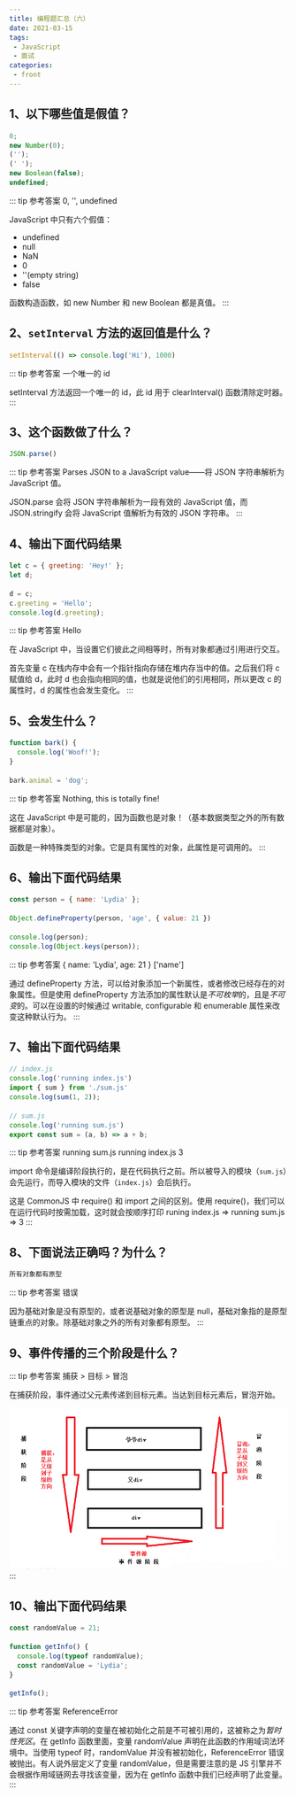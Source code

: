 ```yaml
---
title: 编程题汇总（六）
date: 2021-03-15
tags:
 - JavaScript
 - 面试
categories:
 - front
---
```

## 1、以下哪些值是假值？

```js
0;
new Number(0);
('');
(' ');
new Boolean(false);
undefined;
```

::: tip 参考答案
0, '', undefined

JavaScript 中只有六个假值：
- undefined
- null
- NaN
- 0
- ''(empty string)
- false

函数构造函数，如 new Number 和 new Boolean 都是真值。
:::

## 2、`setInterval` 方法的返回值是什么？

```js
setInterval(() => console.log('Hi'), 1000)
```

::: tip 参考答案
一个唯一的 id

setInterval 方法返回一个唯一的 id，此 id 用于 clearInterval() 函数清除定时器。
:::

## 3、这个函数做了什么？

```js
JSON.parse()
```

::: tip 参考答案
Parses JSON to a JavaScript value——将 JSON 字符串解析为 JavaScript 值。

JSON.parse 会将 JSON 字符串解析为一段有效的 JavaScript 值，而 JSON.stringify 会将 JavaScript 值解析为有效的 JSON 字符串。
:::

## 4、输出下面代码结果

```js
let c = { greeting: 'Hey!' };
let d;

d = c;
c.greeting = 'Hello';
console.log(d.greeting);
```

::: tip 参考答案
Hello

在 JavaScript 中，当设置它们彼此之间相等时，所有对象都通过引用进行交互。

首先变量 c 在栈内存中会有一个指针指向存储在堆内存当中的值。之后我们将 c 赋值给 d，此时 d 也会指向相同的值，也就是说他们的引用相同，所以更改 c 的属性时，d 的属性也会发生变化。
:::

## 5、会发生什么？

```js
function bark() {
  console.log('Woof!');
}

bark.animal = 'dog';
```

::: tip 参考答案
Nothing, this is totally fine!

这在 JavaScript 中是可能的，因为函数也是对象！（基本数据类型之外的所有数据都是对象）。

函数是一种特殊类型的对象。它是具有属性的对象，此属性是可调用的。
:::

## 6、输出下面代码结果

```js
const person = { name: 'Lydia' };

Object.defineProperty(person, 'age', { value: 21 })

console.log(person);
console.log(Object.keys(person));
```

::: tip 参考答案
{ name: 'Lydia', age: 21 } ['name']

通过 defineProperty 方法，可以给对象添加一个新属性，或者修改已经存在的对象属性。但是使用 defineProperty 方法添加的属性默认是*不可枚举*的，且是*不可变*的。可以在设置的时候通过 writable, configurable 和 enumerable 属性来改变这种默认行为。
:::

## 7、输出下面代码结果

```js
// index.js
console.log('running index.js')
import { sum } from './sum.js'
console.log(sum(1, 2));

// sum.js
console.log('running sum.js')
export const sum = (a, b) => a + b;
```


::: tip 参考答案
running sum.js running index.js 3

import 命令是编译阶段执行的，是在代码执行之前。所以被导入的模块（`sum.js`）会先运行，而导入模块的文件（`index.js`）会后执行。

这是 CommonJS 中 require() 和 import 之间的区别。使用 require()，我们可以在运行代码时按需加载，这时就会按顺序打印 runing index.js => running sum.js => 3
:::

## 8、下面说法正确吗？为什么？

```md
所有对象都有原型
```

::: tip 参考答案
错误

因为基础对象是没有原型的，或者说基础对象的原型是 null，基础对象指的是原型链重点的对象。除基础对象之外的所有对象都有原型。
:::

## 9、事件传播的三个阶段是什么？

::: tip 参考答案
捕获 > 目标 > 冒泡

在捕获阶段，事件通过父元素传递到目标元素。当达到目标元素后，冒泡开始。

![](./imgs/event_bu.png)
:::

## 10、输出下面代码结果

```js
const randomValue = 21;

function getInfo() {
  console.log(typeof randomValue);
  const randomValue = 'Lydia';
}

getInfo();
```

::: tip 参考答案
ReferenceError

通过 const 关键字声明的变量在被初始化之前是不可被引用的，这被称之为*暂时性死区*。在 getInfo 函数里面，变量 randomValue 声明在此函数的作用域词法环境中。当使用 typeof 时，randomValue 并没有被初始化，ReferenceError 错误被抛出。有人说外层定义了变量 randomValue，但是需要注意的是 JS 引擎并不会根据作用域链网去寻找该变量，因为在 getInfo 函数中我们已经声明了此变量。
:::